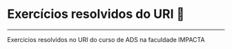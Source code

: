 # Exercícios resolvidos do URI 🐍
***
 Exercicios resolvidos no URI do curso de ADS na faculdade IMPACTA

